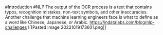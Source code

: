 #Introduction #NLP
The output of the OCR process is a text that contains typos, recognition mistakes, non-text symbols, and other inaccuracies. Another challenge that machine learning engineers face is what to define as a word like Chinese, Japanese, or Arabic.
https://indatalabs.com/blog/nlp-challenges
![[Pasted image 20231019173601.png]]